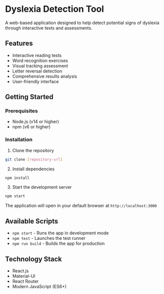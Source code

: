 # Dyslexia Detection Tool

A web-based application designed to help detect potential signs of dyslexia through interactive tests and assessments.

## Features

- Interactive reading tests
- Word recognition exercises
- Visual tracking assessment
- Letter reversal detection
- Comprehensive results analysis
- User-friendly interface

## Getting Started

### Prerequisites

- Node.js (v14 or higher)
- npm (v6 or higher)

### Installation

1. Clone the repository
```bash
git clone [repository-url]
```

2. Install dependencies
```bash
npm install
```

3. Start the development server
```bash
npm start
```

The application will open in your default browser at `http://localhost:3000`

## Available Scripts

- `npm start` - Runs the app in development mode
- `npm test` - Launches the test runner
- `npm run build` - Builds the app for production

## Technology Stack

- React.js
- Material-UI
- React Router
- Modern JavaScript (ES6+)
